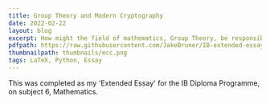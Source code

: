 ```yaml
---
title: Group Theory and Modern Cryptography
date: 2022-02-22
layout: blog
excerpt: How might the field of mathematics, Group Theory, be responsible for many of the cryptographic advancements in the past decades? What the heck are elliptic curves?
pdfpath: https://raw.githubusercontent.com/JakeBruner/IB-extended-essay/a44889c5a7ca061ded58bdf13c2da36116688efb/short%20version/ee.pdf
thumbnailpath: thumbnails/ecc.png
tags: LaTeX, Python, Essay
---
```


This was completed as my 'Extended Essay' for the IB Diploma Programme, on subject 6, Mathematics.